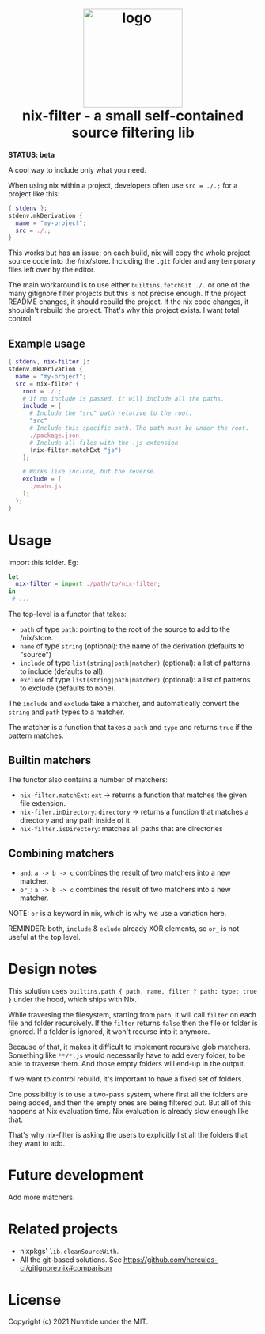 <h1 align="center">
  <img src="nix-filter.svg" alt="logo" width="200">
  <br>
  nix-filter - a small self-contained source filtering lib
</h1>

**STATUS: beta**

A cool way to include only what you need.

When using nix within a project, developers often use `src = ./.;` for a
project like this:

```nix
{ stdenv }:
stdenv.mkDerivation {
  name = "my-project";
  src = ./.;
}
```

This works but has an issue; on each build, nix will copy the whole project
source code into the /nix/store. Including the `.git` folder and any temporary
files left over by the editor.

The main workaround is to use either `builtins.fetchGit ./.` or one of the
many gitignore filter projects but this is not precise enough. If the
project README changes, it should rebuild the project. If the nix code
changes, it shouldn't rebuild the project. That's why this project exists. I
want total control.

## Example usage

```nix
{ stdenv, nix-filter }:
stdenv.mkDerivation {
  name = "my-project";
  src = nix-filter {
    root = ./.;
    # If no include is passed, it will include all the paths.
    include = [
      # Include the "src" path relative to the root.
      "src"
      # Include this specific path. The path must be under the root.
      ./package.json
      # Include all files with the .js extension
      (nix-filter.matchExt "js")
    ];

    # Works like include, but the reverse.
    exclude = [
      ./main.js
    ];
  };
}
```

# Usage

Import this folder. Eg:

```nix
let
  nix-filter = import ./path/to/nix-filter;
in
 # ...
```

The top-level is a functor that takes:
* `path` of type `path`: pointing to the root of the source to add to the
    /nix/store.
* `name` of type `string` (optional): the name of the derivation (defaults to
    "source")
* `include` of type `list(string|path|matcher)` (optional): a list of patterns to
    include (defaults to all).
* `exclude` of type `list(string|path|matcher)` (optional): a list of patterns to
    exclude (defaults to none).

The `include` and `exclude` take a matcher, and automatically convert the `string`
and `path` types to a matcher.

The matcher is a function that takes a `path` and `type` and returns `true` if
the pattern matches.

## Builtin matchers

The functor also contains a number of matchers:

* `nix-filter.matchExt`: `ext` -> returns a function that matches the given file extension.
* `nix-filer.inDirectory`: `directory` -> returns a function that matches a directory and
    any path inside of it.
* `nix-filter.isDirectory`: matches all paths that are directories

## Combining matchers

* `and`: `a -> b -> c`
  combines the result of two matchers into a new matcher.
* `or_`: `a -> b -> c`
  combines the result of two matchers into a new matcher.

NOTE: `or` is a keyword in nix, which is why we use a variation here.

REMINDER: both, `include` & `exlude` already XOR elements, so `or_` is
not useful at the top level.

# Design notes

This solution uses `builtins.path { path, name, filter ? path: type: true }`
under the hood, which ships with Nix.

While traversing the filesystem, starting from `path`, it will call `filter`
on each file and folder recursively. If the `filter` returns `false` then the
file or folder is ignored. If a folder is ignored, it won't recurse into it
anymore.

Because of that, it makes it difficult to implement recursive glob matchers.
Something like `**/*.js` would necessarily have to add every folder, to be
able to traverse them. And those empty folders will end-up in the output.

If we want to control rebuild, it's important to have a fixed set of folders.

One possibility is to use a two-pass system, where first all the folders are
being added, and then the empty ones are being filtered out. But all of this
happens at Nix evaluation time. Nix evaluation is already slow enough like
that.

That's why nix-filter is asking the users to explicitly list all the folders
that they want to add.

# Future development

Add more matchers.

# Related projects

* nixpkgs' `lib.cleanSourceWith`.
* All the git-based solutions. See https://github.com/hercules-ci/gitignore.nix#comparison

# License

Copyright (c) 2021 Numtide under the MIT.
